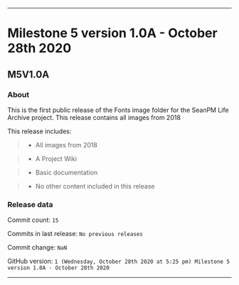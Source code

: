 
***

# Milestone 5 version 1.0A - October 28th 2020

## M5V1.0A

### About

This is the first public release of the Fonts image folder for the SeanPM Life Archive project. This release contains all images from 2018

This release includes:

> * All images from 2018

> * A Project Wiki

> * Basic documentation

> * No other content included in this release

### Release data

Commit count: `15`

Commits in last release: `No previous releases`

Commit change: `NaN`

GitHub version: `1 (Wednesday, October 28th 2020 at 5:25 pm) Milestone 5 version 1.0A - October 28th 2020`

***
